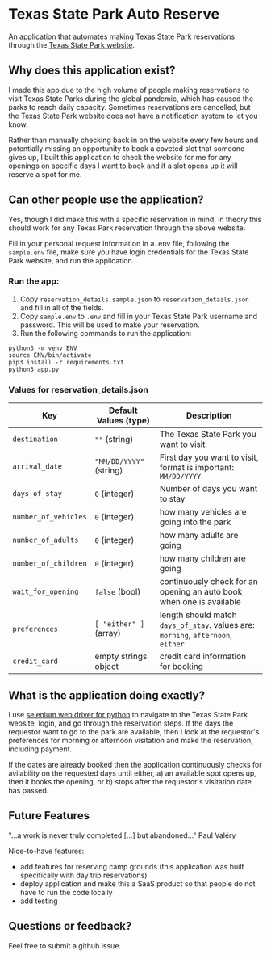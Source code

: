 # Texas State Park Auto Reserve

An application that automates making Texas State Park reservations through the [Texas State Park website](https://texasstateparks.reserveamerica.com/).

## Why does this application exist?
I made this app due to the high volume of people making reservations to visit Texas State Parks during the global pandemic, which has caused the parks to reach daily capacity. Sometimes reservations are cancelled, but the Texas State Park website does not have a notification system to let you know.  

Rather than manually checking back in on the website every few hours and potentially missing an opportunity to book a coveted slot that someone gives up, I built this application to check the website for me for any openings on specific days I want to book and if a slot opens up it will reserve a spot for me.

## Can other people use the application?
Yes, though I did make this with a specific reservation in mind, in theory this should work for any Texas Park reservation through the above website. 

Fill in your personal request information in a .env file, following the `sample.env` file, make sure you have login credentials for the Texas State Park website, and run the application.

### Run the app:

1. Copy `reservation_details.sample.json` to `reservation_details.json` and fill in all of the fields.
1. Copy `sample.env` to `.env` and fill in your Texas State Park username and password. This will be used to make your reservation.
1. Run the following commands to run the application:

```
python3 -m venv ENV
source ENV/bin/activate
pip3 install -r requirements.txt
python3 app.py
```
### Values for reservation_details.json
| Key                   | Default Values (type)         | Description  |
|---                    |---                            |---           |
| `destination`         | `""` (string)                 | The Texas State Park you want to visit |
| `arrival_date`        | `"MM/DD/YYYY"` (string)       | First day you want to visit, format is important: `MM/DD/YYYY` |
| `days_of_stay`        | `0` (integer)                 | Number of days you want to stay |
| `number_of_vehicles`  | `0` (integer)                 | how many vehicles are going into the park |
| `number_of_adults`    | `0` (integer)                 | how many adults are going |
| `number_of_children`  | `0` (integer)                 | how many children are going |
| `wait_for_opening`    | `false` (bool)                | continuously check for an opening an auto book when one is available |
| `preferences`         | `[ "either" ]` (array)        | length should match `days_of_stay`. values are: `morning`, `afternoon`, `either` |
| `credit_card`         | empty strings object          | credit card information for booking |

## What is the application doing exactly?
I use [selenium web driver for python](https://selenium-python.readthedocs.io/index.html) to navigate to the Texas State Park website, login, and go through the reservation steps. If the days the requestor want to go to the park are available, then I look at the requestor's preferences for morning or afternoon visitation and make the reservation, including payment. 

If the dates are already booked then the application continuously checks for avilability on the requested days until either, a) an available spot opens up, then it books the opening, or b) stops after the requestor's visitation date has passed.

## Future Features

"...a work is never truly completed [...] but abandoned..." Paul Valéry

Nice-to-have features:
- add features for reserving camp grounds (this application was built specifically with day trip reservations)
- deploy application and make this a SaaS product so that people do not have to run the code locally
- add testing

## Questions or feedback?
Feel free to submit a github issue.
